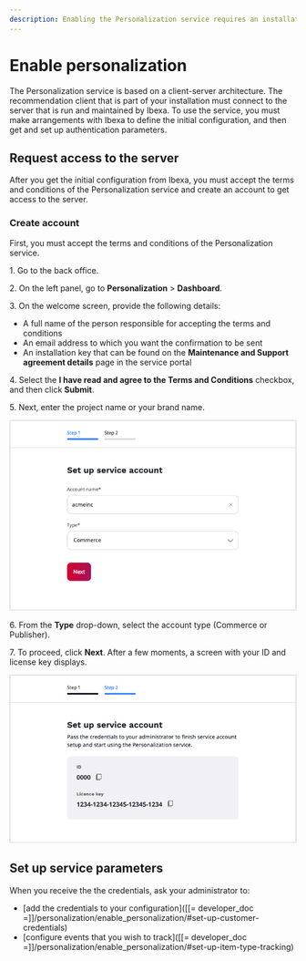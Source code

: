 ```yaml
---
description: Enabling the Personalization service requires an installation key provided by Ibexa.
---
```


# Enable personalization

The Personalization service is based on a client-server architecture.
The recommendation client that is part of your installation must connect to 
the server that is run and maintained by Ibexa.
To use the service, you must make arrangements with Ibexa to define the initial 
configuration, and then get and set up authentication parameters.

## Request access to the server

After you get the initial configuration from Ibexa, you must accept the terms and conditions of the Personalization service
and create an account to get access to the server.

### Create account

First, you must accept the terms and conditions of the Personalization service.

1\. Go to the back office.

2\. On the left panel, go to **Personalization** > **Dashboard**.

3\. On the welcome screen, provide the following details:

- A full name of the person responsible for accepting the terms and conditions
- An email address to which you want the confirmation to be sent
- An installation key that can be found on the **Maintenance and Support agreement details** page in the service portal

4\. Select the **I have read and agree to the Terms and Conditions** checkbox, and then click **Submit**.

5\. Next, enter the project name or your brand name.

![Create account](img/perso_create_account_1.png "Create account")

6\. From the **Type** drop-down, select the account type (Commerce or Publisher).

7\. To proceed, click **Next**. After a few moments, a screen with your ID and license key displays.


![Basic scenario configuration](img/perso_create_account_2.png "Account credentials")

## Set up service parameters

When you receive the the credentials, ask your administrator to:

- [add the credentials to your configuration]([[= developer_doc =]]/personalization/enable_personalization/#set-up-customer-credentials)
- [configure events that you wish to track]([[= developer_doc =]]/personalization/enable_personalization/#set-up-item-type-tracking)
